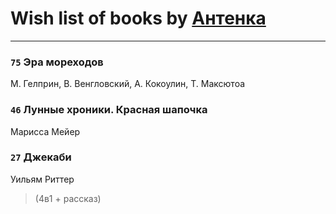 # Wish list of books by [Антенка](https://plus.google.com/u/0/118158645037334943900/)
---

### `75` Эра мореходов
М. Гелприн, В. Венгловский, А. Кокоулин, Т. Максютоа

### `46` Лунные хроники. Красная шапочка
Марисса Мейер

### `27` Джекаби
Уильям Риттер
> (4в1 + рассказ)

